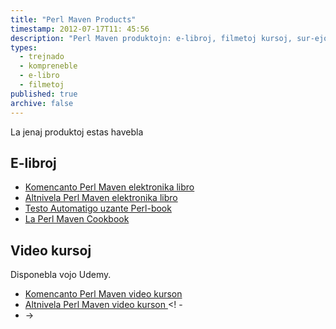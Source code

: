 ```yaml
---
title: "Perl Maven Products"
timestamp: 2012-07-17T11: 45:56
description: "Perl Maven produktojn: e-libroj, filmetoj kursoj, sur-ejo trejnado klasoj"
types:
  - trejnado
  - kompreneble
  - e-libro
  - filmetoj
published: true
archive: false
---
```


La jenaj produktoj estas havebla

##  E-libroj 
*  [ Komencanto Perl Maven elektronika libro ](/beginner-perl-maven-e-book) 
*  [ Altnivela Perl Maven elektronika libro ](/advanced-perl-maven-e-book) 
*  [ Testo Automatigo uzante Perl-book ](/test-automation-using-perl-e-book) 
*  [ La Perl Maven Cookbook ](/perl-maven-cookbook) 

##  Video kursoj 

Disponebla vojo Udemy.

*  [ Komencanto Perl Maven video kurson ](/beginner-perl-maven-video-course) 
*  [ Altnivela Perl Maven video kurson ](/advanced-perl-maven-video-course) 
<! -
*  <a href=""> </a> 
->

